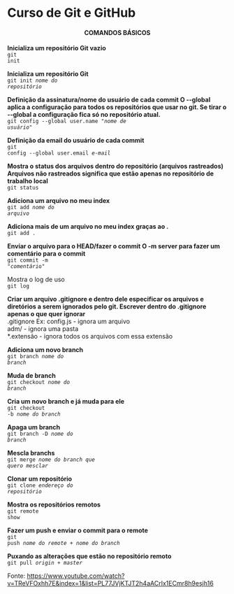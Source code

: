 # Curso de Git e GitHub

<h4 align="center">COMANDOS BÁSICOS</h4>

<b>Inicializa um repositório Git vazio</b>
<br><code>git init</code>

<b>Inicializa um repositório Git</b>
<br><code>git init <i>nome do repositório</i></code>

<b>Definição da assinatura/nome do usuário de cada commit 
O --global aplica a configuração para todos os repositórios que usar no git. Se tirar o --global a configuração fica só no repositório atual.</b> 
<br><code>git config --global user.name <i>"nome de usuário"</i></code>

<b>Definição da email do usuário de cada commit</b> 
<br><code>git config --global user.email <i>e-mail</i></code>

<b>Mostra o status dos arquivos dentro do repositório (arquivos rastreados) 
Arquivos não rastreados significa que estão apenas no repositório de trabalho local</b> 
<br><code>git status</code>

<b>Adiciona um arquivo no meu index </b>
<br><code>git add <i>nome do arquivo</i></code>

<b>Adiciona mais de um arquivo no meu index graças ao .</b> 
<br><code>git add .</code>

<b>Enviar o arquivo para o HEAD/fazer o commit 
O -m server para fazer um comentário para o commit </b>
<br><code>git commit -m "<i>comentári</i>o"</code>

Mostra o log de uso 
<br><code>git log </code>

<b>Criar um arquivo .gitignore e dentro dele especificar os arquivos e diretórios a serem ignorados pelo git. 
Escrever dentro do .gitignore apenas o que quer ignorar </b>
	<br>.gitignore
	Ex: config.js - ignora um arquivo<br>
	adm/ - ignora uma pasta<br>
	*.extensão - ignora todos os arquivos com essa extensão

<b>Adiciona um novo branch</b>
<br><code>git branch <i>nome do branch</i></code>

<b>Muda de branch </b>
<br><code>git checkout <i>nome do branch</i></code>

<b>Cria um novo branch e já muda para ele</b>
<br><code>git checkout -b <i>nome do branch</i></code>

<b>Apaga um branch </b>
<br><code>git branch -D <i>nome do branch</i></code>

<b>Mescla branchs </b>
<br><code>git merge <i>nome do branch que quero mesclar</i></code>

<b>Clonar um repositório </b>
<br><code>git clone <i>endereço do repositório</i></code>

<b>Mostra os repositórios remotos </b>
<br><code>git remote show</code>

<b>Fazer um push e enviar o commit para o remote </b>
<br><code>git push <i>nome do remote + nome do branch</i></code>

<b>Puxando as alterações que estão no repositório remoto</b>
<br><code>git pull <i>origin + master</i></code>


Fonte: https://www.youtube.com/watch?v=TReVFOxhh7E&index=1&list=PL77JVjKTJT2h4aACrIx1ECmr8h9esjh16

